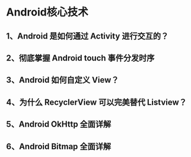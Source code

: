 # Android核心技术

## 1、Android 是如何通过 Activity 进行交互的？

## 2、彻底掌握 Android touch 事件分发时序

## 3、Android 如何自定义 View？

## 4、为什么 RecyclerView 可以完美替代 Listview？

## 5、Android OkHttp 全面详解

## 6、Android Bitmap 全面详解























